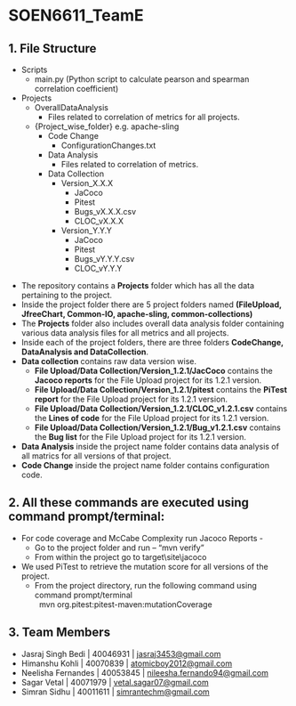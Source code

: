 # SOEN6611_TeamE


## 1. File Structure

+ Scripts
    - main.py (Python script to calculate pearson and spearman correlation coefficient)
+ Projects
    - OverallDataAnalysis
        - Files related to correlation of metrics for all projects.
    - {Project_wise_folder} e.g. apache-sling
        + Code Change
            - ConfigurationChanges.txt
        + Data Analysis
            - Files related to correlation of metrics.
        + Data Collection
            - Version_X.X.X
                + JaCoco
                + Pitest
                + Bugs_vX.X.X.csv
                + CLOC_vX.X.X
            - Version_Y.Y.Y
                + JaCoco
                + Pitest
                + Bugs_vY.Y.Y.csv
                + CLOC_vY.Y.Y


- The repository contains a **Projects** folder which has all the data pertaining to the project.
- Inside the project folder there are 5 project folders named **(FileUpload, JfreeChart, Common-IO, apache-sling, common-collections)**
- The **Projects** folder also includes overall data analysis folder containing various data analysis files for all metrics and all projects.
- Inside each of the project folders, there are three folders **CodeChange, DataAnalysis and DataCollection**.
- **Data collection** contains raw data version wise. 
    + **File Upload/Data Collection/Version_1.2.1/JacCoco** contains the **Jacoco reports** for the File Upload project for its 1.2.1 version.
    + **File Upload/Data Collection/Version_1.2.1/pitest** contains the **PiTest report** for the File Upload project for its 1.2.1 version.
    + **File Upload/Data Collection/Version_1.2.1/CLOC_v1.2.1.csv** contains the **Lines of code** for the File Upload project for its 1.2.1 version.
    + **File Upload/Data Collection/Version_1.2.1/Bug_v1.2.1.csv** contains the **Bug list** for the File Upload project for its 1.2.1 version.
- **Data Analysis** inside the project name folder contains data analysis of all matrics for all versions of that project.
- **Code Change** inside the project name folder contains configuration code.


## 2. All these commands are executed using command prompt/terminal: 
+ For code coverage and McCabe Complexity run Jacoco Reports - 
    - Go to the project folder and run – “mvn verify”
    - From within the project go to target\site\jacoco
+ We used PiTest to retrieve the mutation score for all versions of the project.
    - From the project directory, run the following command using command prompt/terminal <br />
       &nbsp; mvn org.pitest:pitest-maven:mutationCoverage

## 3. Team Members

- Jasraj Singh Bedi | 40046931 | jasraj3453@gmail.com
- Himanshu Kohli | 40070839 | atomicboy2012@gmail.com
- Neelisha Fernandes | 40053845 | nileesha.fernando94@gmail.com
- Sagar Vetal | 40071979 | vetal.sagar07@gmail.com
- Simran Sidhu | 40011611 | simrantechm@gmail.com
 

